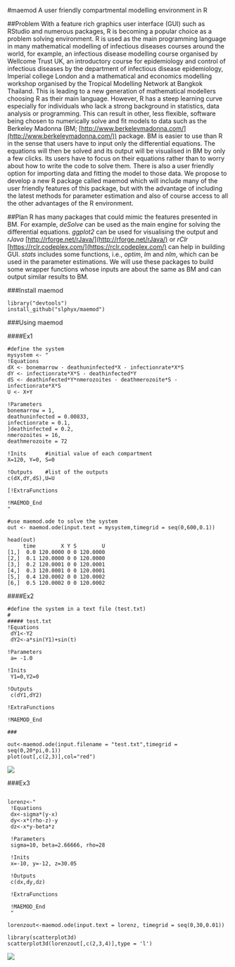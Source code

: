 #maemod
A user friendly compartmental modelling environment in R

##Problem
With a feature rich graphics user interface (GUI) such as RStudio and numerous packages, R is becoming a popular choice as a problem solving environment. R is used as the main programming language in many mathematical modelling of infectious diseases courses around the world, for example, an infectious disease modelling course organised by Wellcome Trust UK, an introductory course for epidemiology and control of infectious diseases by the department of infectious disease epidemiology, Imperial college London and a mathematical and economics modelling workshop organised by the Tropical Modelling Network at Bangkok Thailand. This is leading to a new generation of mathematical modellers choosing R as their main language. However, R has a steep learning curve especially for individuals who lack a strong background  in statistics, data analysis or programming. This can result in other, less flexible, software being chosen to numerically solve and fit models to data such as the Berkeley Madonna (BM; [http://www.berkeleymadonna.com/](http://www.berkeleymadonna.com/)) package. BM is easier to use than R in the sense that users have to input only the differential equations. The equations will then be solved and its output will be visualised in BM by only a few clicks. Its users have to focus on their equations rather than to worry about how to write the code to solve them. There is also a user friendly option for importing data and fitting the model to those data. We propose to develop a new R package called maemod which will include many of the user friendly features of this package, but with the advantage of including the latest methods for parameter estimation and also of course access to all the other advantages of the R environment. 

##Plan
R has many packages that could mimic the features presented in BM. For example, _deSolve_ can be used as the main engine for solving the differential equations. _ggplot2_ can be used for visualising the output and _rJava_ [http://rforge.net/rJava/](http://rforge.net/rJava/) or _rClr_ [https://rclr.codeplex.com/](https://rclr.codeplex.com/) can help in building GUI. _stats_ includes some functions, i.e., _optim_, _lm_ and _nlm_, which can be used in the parameter estimations. We will use these packages to build some wrapper functions whose inputs are about the same as BM and can output similar results to BM. 

###Install maemod
```{r install_devtools, eval=FALSE}
library("devtools")
install_github("slphyx/maemod")
```

###Using maemod

####Ex1
```{r example}
#define the system
mysystem <- "
!Equations
dX <- bonemarrow - deathuninfected*X - infectionrate*X*S
dY <- infectionrate*X*S - deathinfected*Y
dS <- deathinfected*Y*nmerozoites - deathmerozoite*S - infectionrate*X*S
U <- X+Y

!Parameters   
bonemarrow = 1,
deathuninfected = 0.00833,
infectionrate = 0.1,
]deathinfected = 0.2,
nmerozoites = 16,
deathmerozoite = 72

!Inits      #initial value of each compartment
X=120, Y=0, S=0

!Outputs    #list of the outputs
c(dX,dY,dS),U=U

[!ExtraFunctions   

!MAEMOD_End
"
```
```{r solving the system numerically}
#use maemod.ode to solve the system
out <- maemod.ode(input.text = mysystem,timegrid = seq(0,600,0.1))

head(out)
     time        X Y S        U
[1,]  0.0 120.0000 0 0 120.0000
[2,]  0.1 120.0000 0 0 120.0000
[3,]  0.2 120.0001 0 0 120.0001
[4,]  0.3 120.0001 0 0 120.0001
[5,]  0.4 120.0002 0 0 120.0002
[6,]  0.5 120.0002 0 0 120.0002
```

####Ex2

```{r example}
#define the system in a text file (test.txt)
#
##### test.txt
!Equations
 dY1<-Y2
 dY2<-a*sin(Y1)+sin(t)
 
!Parameters
 a= -1.0
 
!Inits
 Y1=0,Y2=0
 
!Outputs
 c(dY1,dY2)
 
!ExtraFunctions

!MAEMOD_End

###
```

```{r solve the system and plot the results}
out<-maemod.ode(input.filename = "test.txt",timegrid = seq(0,20*pi,0.1))
plot(out[,c(2,3)],col="red")
```
![](http://www.sakngoi.com/wp-content/uploads/2016/10/heart.png)


###Ex3
```{r example }

lorenz<-"
 !Equations
 dx<-sigma*(y-x)
 dy<-x*(rho-z)-y
 dz<-x*y-beta*z
 
 !Parameters
 sigma=10, beta=2.66666, rho=28
 
 !Inits
 x=-10, y=-12, z=30.05
 
 !Outputs
 c(dx,dy,dz)
 
 !ExtraFunctions
 
 !MAEMOD_End
 "

lorenzout<-maemod.ode(input.text = lorenz, timegrid = seq(0,30,0.01))

library(scatterplot3d)
scatterplot3d(lorenzout[,c(2,3,4)],type = 'l')
```
![](http://www.sakngoi.com/wp-content/uploads/2016/10/lorenz.png)


